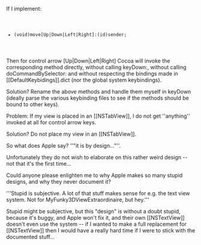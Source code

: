 If I implement:
<code>
- (void)move[Up|Down|Left|Right]:(id)sender;
</code>

Then for control arrow [Up|Down|Left|Right] Cocoa will invoke the corresponding method directly, without calling keyDown:, without calling doCommandBySelector: and without respecting the bindings made in [[DefaultKeybidings]].dict (nor the global system keybindings).

Solution? Rename the above methods and handle them myself in keyDown (ideally parse the various keybinding files to see if the methods should be bound to other keys).

Problem: If my view is placed in an [[NSTabView]], I do not get ''anything'' invoked at all for control arrow keys.

Solution? Do not place my view in an [[NSTabView]].

So what does Apple say? ''"it is by design..."''.

Unfortunately they do not wish to elaborate on this rather weird design -- not that it's the first time...

Could anyone please enlighten me to why Apple makes so many stupid designs, and why they never document it?

'''Stupid is subjective. A lot of that stuff makes sense for e.g. the text view system. Not for MyFunky3DViewExtraordinaire, but hey.'''

Stupid might be subjective, but this "design" is without a doubt stupid, because it's buggy, and Apple won't fix it, and their own [[NSTextView]] doesn't even use the system -- if I wanted to make a full replacement for [[NSTextView]] then I would have a really hard time if I were to stick with the documented stuff...